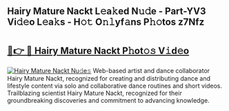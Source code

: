 ## Hairy Mature Nackt L𝚎a𝚔ed N𝚞𝚍e - Part-YV3 Vi𝚍𝚎o L𝚎a𝚔s - H𝚘𝚝 O𝚗𝚕yf𝚊ns P𝚑𝚘tos z7Nfz

# <h2><a href="http://kfbsdh3.oniu.top/?m=Hairy+Mature+Nackt">🔗👉 🔴 Hairy Mature Nackt P𝚑ot𝚘𝚜 V𝚒d𝚎o</a></h2>

[![Hairy Mature Nackt Nu𝚍e𝚜](https://i.imgur.com/0qMVB7G.gif)](http://kfbsdh3.oniu.top/?m=Hairy+Mature+Nackt)
Web-based artist and dance collaborator Hairy Mature Nackt, recognized for creating and distributing dance and lifestyle content via solo and collaborative dance routines and short videos. Trailblazing scientist Hairy Mature Nackt, recognized for their groundbreaking discoveries and commitment to advancing knowledge.  
